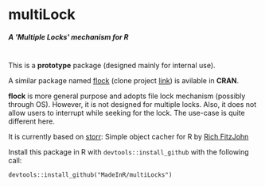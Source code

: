 # multiLock 
##### A 'Multiple Locks' mechanism for R 
\
This is a **prototype** package (designed mainly for internal use). 

A similar package named [flock](https://github.com/ivannp/flock) (clone project [link](https://github.com/systematicinvestor/flock)) is avilable in **CRAN**.

**flock** is more general purpose and adopts file lock mechanism (possibly through OS). However, it is not designed for multiple locks. Also, it does not allow users to interrupt while seeking for the lock. The use-case is quite different here. 

It is currently based on [storr](https://github.com/richfitz/storr): Simple object cacher for R by [Rich FitzJohn](https://github.com/richfitz)

Install this package in R with `devtools::install_github` with the following call:

    devtools::install_github("MadeInR/multiLocks")
